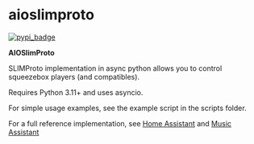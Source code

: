 aioslimproto
==================================

[![pypi_badge](https://img.shields.io/pypi/v/aioslimproto.svg)](https://pypi.python.org/pypi/aioslimproto)

**AIOSlimProto**


SLIMProto implementation in async python allows you to control squeezebox players (and compatibles).

Requires Python 3.11+ and uses asyncio.

For simple usage examples, see the example script in the scripts folder.


For a full reference implementation, see [Home Assistant](https://github.com/home-assistant/core/tree/dev/homeassistant/components/slimproto) and [Music Assistant](https://github.com/music-assistant/server/tree/main/music_assistant/providers/squeezelite)
